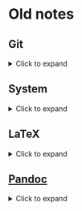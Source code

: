 # Old notes

## Git

<details>
<summary>
Click to expand
</summary>

### Reducing the repository size using [BFG](https://rtyley.github.io/bfg-repo-cleaner/) <!-- omit in toc -->

<https://docs.gitlab.com/ee/user/project/repository/reducing_the_repo_size_using_git.html>

Clone a bare repository and create a backup of it:

```sh
git clone --mirror git@github.com:USERNAME/REPOSITORY.git
```

Download and run BFG (Java / OpenJDK must be installed):

```sh
# to strip blobs bigger than a particular size (e.g. 100 MB)
java -jar bfg.jar --strip-blobs-bigger-than 100M REPOSITORY.git

# delete all files named 'id_rsa' or 'id_dsa'
java -jar bfg.jar --delete-files id_{dsa,rsa} REPOSITORY.git

# delete all pdfs
java -jar bfg.jar --delete-files *.pdf REPOSITORY.git

# replace all passwords listed in a file (prefix lines 'regex:' or
# 'glob:' if required) with ***REMOVED***
java -jar bfg.jar --replace-text passwords.txt REPOSITORY.git
```

Check the changes that have been made and clean unwanted data:

```sh
cd REPOSITORY.git
git reflog expire --expire=now --all && git gc --prune=now --aggressive
```

Push to update remote repository:

```sh
git push
```

***Note:*** branches must be unprotected in GitLab for a successful push.

### Security <!-- omit in toc -->

#### [Using credential helper to store password (less secure method)](https://stackoverflow.com/a/17979600/4573584)

```sh
git config --global credential.helper store
```

**Warning**: username and password / personal access token are stored unencrypted at `~/.git-credentials` through this method.

Use the following command to undo credential storage:

```sh
git config --unset credential.helper
```

### Subtrees <!-- omit in toc -->

#### [Including wiki in the main code repository as a subtree](https://stackoverflow.com/a/33182223/4573584)

```sh
git clone git://github.com/username/repository
cd proj
git remote add -f docs https://github.com/USERNAME/REPOSITORY.wiki.git
git merge -s ours --no-commit --allow-unrelated-histories docs/master
git read-tree --prefix=docs/ -u docs/master
git commit -m "GitHub docs subtree merged in docs/"
```

Changes made in the actual wiki can be merged to the main code repository:

```sh
git pull -s subtree docs master
```

Merging changes the other way is complicated.

More about subtree merges on [GitHub](https://docs.github.com/en/github/getting-started-with-github/about-git-subtree-merges).

### [Invalid username or password error](https://stackoverflow.com/a/34919582/4573584) <!-- omit in toc -->

Could happen due to two-factor authentication. To resolve the issue:

- manually generate a personal access token on GitHub
- assign permission to access repo and gist (just like the other tokens)
- copy the token and use it instead of the password

</details>

## System

<details>
<summary>
Click to expand
</summary>

### GNOME <!-- omit in toc -->

#### [Install GNOME tweak tool](https://askubuntu.com/a/968630/714808)

```sh
sudo apt install gnome-tweak-tool
```

#### Useful GNOME extensions

- [Dash to Panel](https://github.com/home-sweet-gnome/dash-to-panel)
- [Caffeine](https://extensions.gnome.org/extension/517/caffeine/)
- [User Themes](https://extensions.gnome.org/extension/19/user-themes/)
- [Applications Overview Tooltip](https://extensions.gnome.org/extension/1071/applications-overview-tooltip/)
- [Applications Menu](https://extensions.gnome.org/extension/6/applications-menu/)
- [Start Overlay in Application View](https://extensions.gnome.org/extension/1198/start-overlay-in-application-view/)
- [OpenWeather](https://extensions.gnome.org/extension/750/openweather/)

### Installing Wine and fixing dependency issues <!-- omit in toc -->

Enable 32-bit architecture if system is 64-bit:

```sh
sudo dpkg --add-architecture i386
```

Download and add repository key:

```sh
wget -nc https://dl.winehq.org/wine-builds/winehq.key
sudo apt-key add winehq.key
```

Add the repository (replace `bionic` with your Ubuntu version):

```sh
sudo apt-add-repository 'deb https://dl.winehq.org/wine-builds/ubuntu/ bionic main'
```

Update packages:

```sh
sudo apt update
```

Install Wine package (from stable branch):

```sh
sudo apt install --install-recommends winehq-stable
```

This may throw dependency errors:

```sh
Some packages could not be installed. This may mean that you have
requested an impossible situation or if you are using the unstable
distribution that some required packages have not yet been created
or been moved out of Incoming.
The following information may help to resolve the situation:

The following packages have unmet dependencies:
 winehq-stable : Depends: wine-stable (= 5.0.0~bionic)
E: Unable to correct problems, you have held broken packages.
```

To fix the error, use the following command:

```sh
sudo apt-get install --install-recommends winehq-stable wine-stable wine-stable-i386 wine-stable-amd64
```

This resulted in additional dependency errors on my system:

```sh
 wine-stable-amd64 : Depends: libfaudio0 but it is not installable
                     Recommends: libcapi20-3 but it is not going to be installed
                     Recommends: libosmesa6 but it is not going to be installed
 wine-stable-i386:i386 : Depends: libfaudio0:i386 but it is not installable
                         Recommends: libcapi20-3:i386 but it is not going to be installed
                         Recommends: libcups2:i386 but it is not going to be installed
                         Recommends: libglu1-mesa:i386 but it is not going to be installed or
                                     libglu1:i386
                         Recommends: libgsm1:i386 but it is not going to be installed
                         Recommends: libgssapi-krb5-2:i386 but it is not going to be installed
                         Recommends: libkrb5-3:i386 but it is not going to be installed
                         Recommends: libodbc1:i386 but it is not going to be installed
                         Recommends: libosmesa6:i386 but it is not going to be installed
                         Recommends: libsane:i386 or
                                     libsane1:i386 but it is not going to be installed
                         Recommends: libv4l-0:i386 but it is not going to be installed
                         Recommends: libxcomposite1:i386 but it is not going to be installed
                         Recommends: libxslt1.1:i386 but it is not going to be installed
```

Install the required [`libfaudio0`](https://download.opensuse.org/repositories/Emulators:/Wine:/Debian/xUbuntu_18.04/) libraries as recommended:

```sh
cd Downloads
wget https://download.opensuse.org/repositories/Emulators:/Wine:/Debian/xUbuntu_18.04/amd64/libfaudio0_19.07-0~bionic_amd64.deb
wget https://download.opensuse.org/repositories/Emulators:/Wine:/Debian/xUbuntu_18.04/i386/libfaudio0_19.07-0~bionic_i386.deb
sudo dpkg -i libfaudio0_19.07-0~bionic_amd64.deb libfaudio0_19.07-0~bionic_i386.deb
sudo apt --fix-broken install
cd ..
```

Install all remaining dependencies and these additional libraries for compatibility reasons:

```sh
sudo apt-get install libgnutls30:i386 libldap-2.4-2:i386 libgpg-error0:i386 libxml2:i386 libasound2-plugins:i386 libsdl2-2.0-0:i386 libfreetype6:i386 libdbus-1-3:i386 libsqlite3-0:i386
```

Finally, install Wine using the same command used earlier:

```sh
sudo apt-get install --install-recommends winehq-stable wine-stable wine-stable-i386 wine-stable-amd64
```

References:

- <https://askubuntu.com/a/1145491/714808>
- <https://wiki.winehq.org/Ubuntu>
- <https://github.com/lutris/lutris/wiki/Wine-Dependencies>
- <https://wiki.winehq.org/FAQ#How_do_I_solve_dependency_errors_when_trying_to_install_Wine.3F>
- <https://forum.winehq.org/viewtopic.php?f=8&t=32192>

### Packages and GNOME extensions <!-- omit in toc -->

- [GRUB Customizer](https://launchpad.net/grub-customizer)
- [Open Graphics Drivers](https://launchpad.net/~oibaf/+archive/ubuntu/graphics-drivers)
- [nautilus-admin (**archived**)](https://github.com/brunonova/nautilus-admin)
- [windowNavigator](https://extensions.gnome.org/extension/10/windownavigator/)
- [No Screen Blank](https://extensions.gnome.org/extension/2413/no-screen-blank/)
- [No Topleft Hot Corner](https://extensions.gnome.org/extension/118/no-topleft-hot-corner/)
- [Dynamic Panel Transparency](https://extensions.gnome.org/extension/1011/dynamic-panel-transparency/)
- [AlternateTab](https://extensions.gnome.org/extension/15/alternatetab/)

#### [Changing GNOME screenshot directory](https://askubuntu.com/a/1102530/714808) <!-- omit in toc -->

Use an extension:

- <https://extensions.gnome.org/extension/1179/screenshot-locations/>
- <https://github.com/kiyui/gnome-shell-screenshotlocations-extension>

### Problems with drivers <!-- omit in toc -->

#### Realtek WiFi problems <!-- omit in toc -->

Secure boot should be disabled before installing these drivers.

See <https://askubuntu.com/a/635629/714808>.

#### [Computer boots to blank screen after Ubuntu upgrade](https://askubuntu.com/a/162076/714808) <!-- omit in toc -->

**Note:** It is recommended to upgrade using a **bootable USB or disk**. Upgrading through the Software Updater could potentially cause driver-related problems which can otherwise be avoided.

This is likely due to proprietary graphics card software not being installed by Ubuntu during the upgrade. To fix this, boot Ubuntu in `nomodeset` to bypass the blank screen. In the Grub menu, highlight 'Ubuntu' and press `e` to edit the entry. Replace `quiet splash` with `nomodeset`. Then, press `ctrl` + `x` to boot. Download and install the proprietary graphics card drivers and reboot to fix this permanently. See below, and <https://askubuntu.com/q/47506/714808> for more information about installing additional drivers.

**Note:** If this still doesn't fix the problem, set `nomodeset` permanently through the Grub Customiser.

**AMD Radeon software** - downloading directly from the AMD website:

- [Radeon™ Software for Linux® Installation](https://amdgpu-install.readthedocs.io/en/latest/)
- [Radeon™ Software for Linux® 20.10 Release Notes](https://www.amd.com/en/support/kb/release-notes/rn-amdgpu-unified-linux-20-10)
- <https://www.amd.com/en/support/kb/faq/amdgpupro-install>
- <https://www.amd.com/en/support/kb/release-notes/amdgpu-installation>

Open source PPAs:

- <https://askubuntu.com/a/1066106/714808>
- <https://help.ubuntu.com/community/AMDGPU-Driver>

Checking graphics card name and chipset:

```sh
sudo update-pciids # optional command, requires internet
lspci -nn | grep -E 'VGA|Display'
```

Add [the Open Graphics Drivers PPA](https://launchpad.net/~oibaf/+archive/ubuntu/graphics-drivers) and update:

```sh
sudo add-apt-repository ppa:oibaf/graphics-drivers
sudo apt-get update
sudo apt upgrade
```

Reconfigure to be safe:

```sh
sudo apt install --reinstall xserver-xorg-video-amdgpu
sudo dpkg --configure -a
sudo dpkg-reconfigure gdm3 ubuntu-session xserver-xorg-video-amdgpu
```

To enable accelerated video:

```sh
sudo apt-get install mesa-vdpau-drivers
```

To test the vdpau driver with mpv:

```sh
mpv --hwdec=vdpau yourvideofile
```

Reboot computer and see if everything works as intended.

### Guides <!-- omit in toc -->

- [Making Ubuntu look like Windows](https://www.howtogeek.com/353819/how-to-make-ubuntu-look-more-like-windows/)

### Prevent the screen from turning off when the lockscreen is active  <!-- omit in toc -->

Using an extension by [u/SomeGenericUsername](https://old.reddit.com/r/gnome/comments/2hj8bx/has_anyone_figured_out_a_way_to_keep_the_screen/cktqjqd/)

> I don't think it is possible to achieve that with config options alone as it is not intended to work that way and certain parts of the sequence from fading to blanking to locking the screen are hardcoded. This gets complicated even further by this whole thing being spread across multiple processes. The shell is what does the fading but then it tells gnome-settings-daemon to blank the screen via d-bus signals. That's at least my limited understanding from quickly glancing at the involved code.
>
> Now, I've just written an extension, that kind of works around all of that. It disables the fading and removes the emission of the d-bus signal. This whole thing is super ugly and would never stand a chance to get accepted for extensions.gnome.org as extensions are supposed to be disabled when the lock screen gets activated, but that won't make much sense for this extension. That also means you can't disable it like you are used to, but that you have to restart gnome-shell after disabling if for it to be actually disabled. Another thing is that there might be other applications listening to the d-bus signal I've disabled and that might have some security implications. I'm not sure which signal gnome-keyring uses to lock its keyring when the lock screen gets shown, but this signal might be it or it might be part of a signal chain to some other signal that would lock the keyring. The way I've removed the signal emission might also affect gnome-shell internally, so maybe it won't automatically change your online status to away anymore, but I haven't checked for that either.
>
> I've only tested the extension on 3.14, but I think it should work on 3.10 or 3.12 as well, if you haven't upgraded yet. Also my testing was not really thorough, but it seems to be working for both, locking the screen based on the user being idle and on clicking the lock button.
> So after all this has been said, here is the extension now:
>
> [Link to Dropbox file]
>
> Extract it to `~/.local/share/gnome-shell/extensions/`
>
> Edit (2017-03-24): Updated the extension to allow manually disabling it (still a hack though), tested with 3.24, and updated the link because the old one wasn't working anymore (thanks Dropbox...).

[SoCRaT](https://techienotes.blog/2018/04/16/how-to-to-prevent-the-screen-from-turning-off-when-locked-with-gnome-shell-on-ubuntu-18-04/) has made an updated version to support GNOME 3.28. Alternatively, edit `metadata.json` in the original download to include 3.28.

Once the extracted folder is placed in `~/.local/share/gnome-shell/extensions/`, use Tweaks to turn the "No screen blank" extension on. A restart may be required before it shows up in the list of extensions.

### [Globally customise system UI font on Ubuntu](https://github.com/Microsoft/vscode/issues/10144#issuecomment-337490205) <!-- omit in toc -->

Paste the following in your local font configuration file (`/etc/fonts/conf.avail/local.conf`) and replace `Lato` with the font of your choice:

```xml
<?xml version="1.0"?>
<!DOCTYPE fontconfig SYSTEM "fonts.dtd">
<fontconfig>
    <!-- Load local system customization file -->
    <match target="pattern">
        <test qual="any" name="family"><string>Ubuntu</string></test>
        <edit name="family" mode="assign" binding="same"><string>Lato</string></edit>
    </match>
    <include ignore_missing="yes">local.conf</include>
</fontconfig>
```

### Prevent DejaVu family of fonts from interfering with emoji display <!-- omit in toc -->

Installing `twemoji-color-font` and optionally editing `$HOME/.config/fontconfig/56-twemoji-color.conf` to replace the Bitstream Vera family of fonts with other suitable fonts, such as Noto Serif, Ubuntu, and Cascadia Code. The browser font settings should also be changed to match the settings in the configuration file for best results.

***Note:*** This will only work for Mozilla apps.

> The font uses the SVG-in-OpenType format and will currently only show color emoji in Firefox, Thunderbird and other Mozilla Gecko-based applications. This is not a limitation of the font, but of the operating systems and applications. Regular B&W outline emoji are included for backwards/fallback compatibility. -- 13rac1

- <https://github.com/eosrei/twemoji-color-font>
- <https://www.reddit.com/r/firefox/comments/ev92yz/prevent_dejavu_font_from_messing_with_emojis/>
- <https://wiki.archlinux.org/index.php/Font_configuration#Replace_or_set_default_fonts>
- <https://askubuntu.com/a/740649/714808>

### KDE <!-- omit in toc -->

#### Taking screenshots

Install Spectacle from the app store. Screenshot location can be configured in the settings.

#### Customising KDE's appearance with Latte Dock

- <https://www.dedoimedo.com/computers/plasma-global-menu-app-title-window-buttons-like-mac-unity.html>
- <https://www.dedoimedo.com/computers/plasma-look-like-mac.html>

#### [Missing network manager](https://askubuntu.com/a/963902/714808)

Install the package:

```sh
sudo apt-get install plasma-nm
```

### [Font management](https://askubuntu.com/a/371320/714808) <!-- omit in toc -->

Install [font-manager](https://packages.ubuntu.com/focal/font-manager)

```sh
sudo apt-get install font-manager
```

</details>

## LaTeX

<details>
<summary>
Click to expand
</summary>

### ModernCV <!-- omit in toc -->

***Note: This package has not been updated since 2016***

#### Known issues <!-- omit in toc -->

- main `.tex` file: Some font shapes were not available, defaults substituted
- `fontenc.sty`: Font shape 'TU/qpl/m/n' undefined \ (Font) using 'TU/lmr/m/n' instead
- `moderncvbodyiii.sty`: You have requested package 'moderncvbodyiii', but the package provides 'moderncvbodyiii'.
- `moderncvheadiii.sty`: You have requested package 'moderncvheadiii', but the package provides 'moderncvheadiii'.

#### [Extending a quote's width](https://tex.stackexchange.com/a/247503/140109) <!-- omit in toc -->

```latex
% preamble
\let\originalrecomputecvlengths\recomputecvlengths
\renewcommand*{\recomputecvlengths}{%
\originalrecomputecvlengths%
\setlength{\quotewidth}{.8\textwidth}} % change .8 to desired value
```

#### [Edit space after header](https://tex.stackexchange.com/a/82871/140109) <!-- omit in toc -->

```latex
\makecvtitle
\vspace*{-5mm} % enter right after \makecvtitle
```

#### [Reduce signature whitespace](https://tex.stackexchange.com/a/196910/140109) <!-- omit in toc -->

```latex
% preamble
\patchcmd{\makeletterclosing}{[3em]}{[1em]}{}{}
```

### Bibliography patches <!-- omit in toc -->

To remove empty parentheses if year not provided for `@online`:

```latex
\usepackage{xpatch}
\xpatchbibdriver{online}
{\printtext[parens]{\usebibmacro{date}}}
{\iffieldundef{year}{}{\printtext[parens]{\usebibmacro{date}}}}
{}{}
```

Prioritising DOI or eprint over URL, if present:

- if DOI is not present, print eprint; if eprint is not present, print URL

```latex
\renewbibmacro*{doi+eprint+url}{%
    \printfield{doi}
    \newunit\newblock
    \newunit\newblock
    \iffieldundef{doi}{%
        \usebibmacro{eprint}
        \iffieldundef{eprint}{%
            \usebibmacro{url+urldate}}}
    {}
}
```

Removes unwanted fields for all reference types, except `@misc`:

```latex
\AtEveryBibitem{%
    \ifboolexpr{not (test {\ifentrytype{misc}})}%
    {\clearfield{issn}}{}
}
```

- [supress patching footnotes failed warning](https://tex.stackexchange.com/a/202994/140109)

```latex
\usepackage{silence} % suppress warning below
\WarningFilter{biblatex}{Patching footnotes failed}
```

### `hyperxmp` <!-- omit in toc -->

```latex
\def\licenseurl{https://www.latex-project.org/lppl/lppl-1-3c/} % license URL
\def\copyright{Copyright \textcopyright~\the\year{}~by Author. Licensed under the LPPL, version 1.3c.} % copyright information
\usepackage{hyperxmp}
\hypersetup{pdfcopyright=\copyright,pdflicenseurl=\licenseurl,pdfcontactemail=email@mail.com}
```

### Force table captions to top of the table <!-- omit in toc -->

```latex
\usepackage{floatrow}
\floatsetup[table]{capposition=top}
```

### Ensuring bibliography respects margins and [fix `underfull \hbox` warnings](https://tex.stackexchange.com/a/10928/140109) <!-- omit in toc -->

```latex
\appto{\bibsetup}{\sloppy}
\usepackage{etoolbox}
\apptocmd{\sloppy}{\hbadness 10000\relax}{}{}
```

### Change title of contents <!-- omit in toc -->

```latex
\usepackage[UKenglish]{babel} % UK English language
\addto\captionsUKenglish{\renewcommand\contentsname{Table of Contents}} % specify new title
```

### [Float placeins within subsections](https://tex.stackexchange.com/a/118667/140109) <!-- omit in toc -->

```latex
\usepackage[section]{placeins}
\makeatletter
\AtBeginDocument{%
    \expandafter\renewcommand\expandafter\subsection\expandafter{%
        \expandafter\@fb@secFB\subsection
    }
}
\makeatother
```

### [Adding captions as a node in `tikzpicture`](https://tex.stackexchange.com/a/351672/140109) <!-- omit in toc -->

[`tikzpagenodes`](https://tex.stackexchange.com/a/386331/140109)

### Change date format to DD/MM/YYYY <!-- omit in toc -->

```latex
\usepackage[UKenglish]{babel}
\usepackage[ddmmyyyy]{datetime} % set date format
```

### Rename "Chapter X" to "Part X" <!-- omit in toc -->

```latex
\addto\captionsUKenglish{\renewcommand{\chaptername}{Part}} % specify new name
```

### Beamer <!-- omit in toc -->

#### [Adjust title page vertical spacing](https://tex.stackexchange.com/a/255335/140109) <!-- omit in toc -->

```latex
\makeatletter
\defbeamertemplate*{title page}{mydefault}[1][]{
    \begin{columns}
        \column{.22\paperwidth}% ADJUST
        \mbox{}
        \column{.78\paperwidth}% ADJUST
        \begin{beamercolorbox}[sep=0pt,left,#1]{author}
            \vskip1.5cm
            \usebeamerfont{author}\textcolor{white}\insertauthor
        \end{beamercolorbox}
        \vskip.7cm%<- added
        \begin{beamercolorbox}[sep=0pt,left,#1]{title}
            \usebeamerfont{title}\titlesize\inserttitle\par%
            \ifx\insertsubtitle\@empty%
            \else%
            \vskip0.25em%
            {\usebeamerfont{subtitle}\usebeamercolor[fg]{subtitle}\insertsubtitle\par}%
            \fi%
        \end{beamercolorbox}%
        \vskip.25cm\par
        \begin{beamercolorbox}[sep=0pt,left,#1]{date}
            \usebeamerfont{date}\footnotesize\date
        \end{beamercolorbox}\vskip.25em
        \begin{beamercolorbox}[sep=0pt,left,#1]{email}
            \usebeamerfont{email}\href{mailto:email@mail.com}{\texttt{\textcolor{white}email@mail.com}}
        \end{beamercolorbox}
    \end{columns}}
\setbeamertemplate{title page}[mydefault][colsep=-4bp,rounded=true,shadow=\beamer@themerounded@shadow,wd=9.5cm]% ADJUST
\makeatother
```

#### [Frame title formatting](https://tex.stackexchange.com/a/306416/140109) <!-- omit in toc -->

```latex
\makeatletter %
\setbeamertemplate{frametitle}{
    \ifbeamercolorempty[bg]{frametitle}{}{\nointerlineskip}%
    \@tempdima=\textwidth%
    \advance\@tempdima by\beamer@leftmargin%
    \advance\@tempdima by\beamer@rightmargin%
    \vspace{.5cm} % ADJUST
    \hspace*{.5cm} % ADJUST
    \begin{beamercolorbox}[sep=.3cm,left,wd=\the\@tempdima]{frametitle}
        \usebeamerfont{frametitle}%
        \vbox{}\vskip-1ex%
        \if@tempswa\else\csname beamer@ftecenter\endcsname\fi%
        \strut\underline{\insertframetitle}\strut\par%
        {%
            \ifx\insertframesubtitle\@empty%
            \else%
            {\usebeamerfont{framesubtitle}\usebeamercolor[fg]{framesubtitle}\insertframesubtitle\strut\par}%
            \fi
        }%
        \vskip-1ex%
        \if@tempswa\else\vskip-.3cm\fi% set inside beamercolorbox... evil here...
    \end{beamercolorbox}}
\makeatother
```

#### [Frame margins](https://tex.stackexchange.com/a/109984/140109) <!-- omit in toc -->

```latex
\setbeamertemplate{footline}{%
    \vspace{.4cm}
}
```

#### Beamer colours <!-- omit in toc -->

```latex
\definecolor{darkblue}{HTML}{050F42} % custom HTML colour
\usecolortheme[named=blue]{structure} % set theme colour
\setbeamertemplate{section in toc}{%
    {\color{blue}\inserttocsectionnumber.}~{\color{blue}\textbf{\inserttocsection}}}
\setbeamertemplate{subsection in toc}{%
    \hspace{2em}{\color{logoblue}\rule[0.3ex]{3pt}{3pt}}~\inserttocsubsection\par}
\setbeamercolor{title}{fg=white}
\setbeamercolor{date}{fg=white}
\setbeamercolor{frametitle}{fg=darkblue}
\setbeamercolor{normal text}{fg=darkblue}
\setbeamercolor{example text}{fg=blue}
```

#### [Change position of navigation symbols](https://tex.stackexchange.com/a/35637/140109) <!-- omit in toc -->

```latex
\hskip1em\usebeamercolor[fg]{navigation symbols dimmed}%
    \insertslidenavigationsymbol%
    \insertframenavigationsymbol% %
    \insertsectionnavigationsymbol%
    \insertsubsectionnavigationsymbol%
    \insertdocnavigationsymbol%
    \insertbackfindforwardnavigationsymbol
```

### Sans serif headings with serif body and math <!-- omit in toc -->

```latex
\usepackage{lmodern} % latin modern
\usepackage{mathpazo} % mathpazo font for body + math
\usepackage{sectsty} % for setting section headings to sans serif
\allsectionsfont{\raggedright\normalfont\sffamily\bfseries} % ^ bold + sans serif section headings; aligned left
```

</details>

## [Pandoc](https://pandoc.org/)

<details>
<summary>
Click to expand
</summary>

### Syntax highlighting <!-- omit in toc -->

Content fenced by three backticks (\`) will be parsed as codeblocks. If a language is not specified after the first three backticks, Pandoc parses the content into the `verbatim` environment on LaTeX. This prevents the codeblock from being formatted using the default syntax highlighting settings (including background colour). To prevent this from happening, assign these code blocks markup languages such as `html` or `md`.

Allowing syntax highlighting of inline code (refs: [1](https://stackoverflow.com/a/54669722/4573584), [2](https://stackoverflow.com/a/34481948/4573584)):

```latex
% preamble - required packages
\usepackage{xcolor}
\definecolor{bgcolor}{HTML}{f0f8ff}
% set background colour
\let\oldtexttt\texttt
\renewcommand{\texttt}[1]{
  \colorbox{bgcolor}{\oldtexttt{#1}}
}
```

### Markdown to Beamer <!-- omit in toc -->

[The Easiest Way to Make Presentations! (Pandoc + Markdown)](https://www.youtube.com/watch?v=dum7q6UXiCE) by Luke Smith on YouTube

[Pandoc command](https://pandoc.org/demos.html):

```sh
pandoc -t beamer file.md -o file.pdf
```

[YAML metadata](https://pandoc.org/MANUAL.html#variables-for-beamer-slides):

```yml
---
aspectratio:
  - 169
title:
  - Title
subtitle:
  - Subtitle
author:
  - Author
subject:
  - Subject
date:
  - \today
theme:
  - Madrid
colortheme:
  - beaver
keywords:
  - random
  - notes
---
```

### Markdown to PDF <!-- omit in toc -->

[Pandoc command](https://pandoc.org/demos.html)

```sh
pandoc file.txt --pdf-engine=pdflatex -o file.pdf
```

[YAML metadata](https://pandoc.org/MANUAL.html#variables-for-latex)

```yml
---
title:
  - Title
subtitle:
  - Subtitle
author:
  - Author
subject:
  - Subject
date:
  - \today
keywords:
  - random
  - notes
abstract:
  - Abstract.
documentclass:
  - article
fontfamily:
  - mathpazo
papersize:
  - a4
geometry:
  - top=25mm
  - left=25mm
  - right=25mm
  - bottom=25mm
---
```

Command line formatting and metadata:

- [Page title or title](https://groups.google.com/forum/#!msg/pandoc-discuss/CyiyBJOn5Gs/Olo3aq1qAi0J):

```sh
pandoc -s -V "pagetitle:My Doc Title" -V "title:My Doc Title"
```

- Today's date:

```sh
-M date="`date "+%B %e, %Y"`"
```

or

```sh
--metadata date="`date +%D`"
```

To obtain date formats:

```sh
date --help
```

### Markdown to reveal.js <!-- omit in toc -->

[Pandoc commands](https://pandoc.org/demos.html):

- For slides with math:

```sh
pandoc -s --mathjax -i -t revealjs SLIDES.txt -o example16d.html
```

```sh
pandoc -t revealjs -s habits.txt -o habits.html
```

[YAML metadata](https://pandoc.org/MANUAL.html#variables-for-html-slides):

```yml
---
revealjs-url:
  - https://revealjs.com/
title:
  - Title
author:
  - Author
date:
  - 20/04/2019
theme:
  - white
---
```

### [Input multiple files](https://gist.github.com/xuanlongma/5564190) <!-- omit in toc -->

```sh
pandoc -s input1.md input2.md input3.md -o output.html
```

</details>
